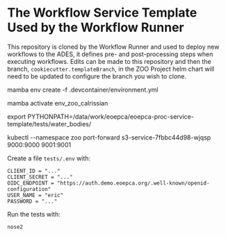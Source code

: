 # The Workflow Service Template Used by the Workflow Runner

This repository is cloned by the Workflow Runner and used to deploy new workflows to the ADES, it defines pre- and post-processing steps when executing workflows. Edits can be made to this repository and then the branch, `cookiecutter.templateBranch`, in the ZOO Project helm chart will need to be updated to configure the branch you wish to clone.

mamba env create -f .devcontainer/environment.yml

mamba activate env_zoo_calrissian

export PYTHONPATH=/data/work/eoepca/eoepca-proc-service-template/tests/water_bodies/

kubectl --namespace zoo port-forward s3-service-7fbbc44d98-wjqsp 9000:9000 9001:9001

Create a file `tests/.env` with:

```
CLIENT_ID = "..."
CLIENT_SECRET = "..."
OIDC_ENDPOINT = "https://auth.demo.eoepca.org/.well-known/openid-configuration"
USER_NAME = "eric"
PASSWORD = "..."
```

Run the tests with:

```
nose2
```

